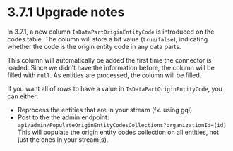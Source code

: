 # 3.7.1 Upgrade notes
In 3.7.1, a new column `IsDataPartOriginEntityCode` is introduced on the codes table.
The column will store a bit value (`true`/`false`), indicating whether the
code is the origin entity code in any data parts.

This column will automatically be added the first time the connector is loaded.
Since we didn't have the information before, the column will be filled with `null`.
As entities are processed, the column will be filled.

If you want all of rows to have a value in `IsDataPartOriginEntityCode`, you can either:
- Reprocess the entities that are in your stream (fx. using gql)
- Post to the the admin endpoint:
  `api/admin/PopulateOriginEntityCodesCollections?organizationId=[id]`
  This will populate the origin entity codes collection on all entities, not just the ones in your stream(s).
